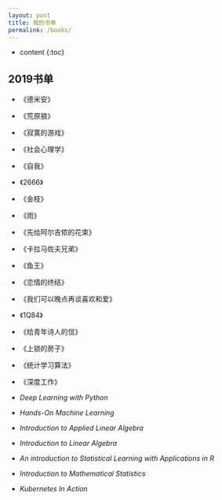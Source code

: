 ```yaml
---
layout: post
title: 我的书单
permalink: /books/
---
```


* content
{:toc}


2019书单
-----------------------------------------------------------------

+ 《德米安》
+ 《荒原狼》
+ 《寂寞的游戏》
+ 《社会心理学》
+ 《自我》
+ 《2666》
+ 《金枝》
+ 《雨》
+ 《先给阿尔吉侬的花束》
+ 《卡拉马佐夫兄弟》
+ 《鱼王》
+ 《恋情的终结》
+ 《我们可以晚点再谈喜欢和爱》
+ 《1Q84》
+ 《给青年诗人的信》
+ 《上锁的房子》

+ 《统计学习算法》
+ 《深度工作》
+ *Deep Learning with Python*
+ *Hands-On Machine Learning*
+ *Introduction to Applied Linear Algebra*
+ *Introduction to Linear Algebra*
+ *An introduction to Statistical Learning with Applications in R*
+ *Introduction to Mathematical Statistics*
+ *Kubernetes In Action*







